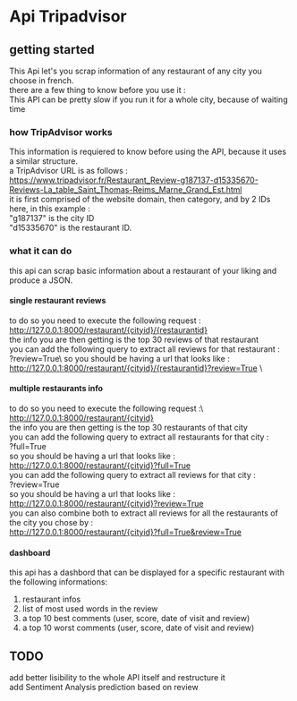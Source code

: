 # Api Tripadvisor

## getting started
This Api let's you scrap information of any restaurant of any city you choose in french.\
there are a few thing to know before you use it :\
This API can be pretty slow if you run it for a whole city, because of waiting time

### how TripAdvisor works
This information is requiered to know before using the API, because it uses a similar structure.\
a TripAdvisor URL is as follows :\
https://www.tripadvisor.fr/Restaurant_Review-g187137-d15335670-Reviews-La_table_Saint_Thomas-Reims_Marne_Grand_Est.html \
it is first comprised of the website domain, then category, and by 2 IDs\
here, in this example :\
"g187137" is the city ID\
"d15335670" is the restaurant ID.

### what it can do
this api can scrap basic information about a restaurant of your liking and produce a JSON.

#### single restaurant reviews
to do so you need to execute the following request :\
http://127.0.0.1:8000/restaurant/{cityid}/{restaurantid}
\
the info you are then getting is the top 30 reviews of that restaurant\
you can add the following query to extract all reviews for that restaurant :\
?review=True\ 
so you should be having a url that looks like :\
http://127.0.0.1:8000/restaurant/{cityid}/{restaurantid}?review=True
\

#### multiple restaurants info 
to do so you need to execute the following request :\ 
http://127.0.0.1:8000/restaurant/{cityid}
\
the info you are then getting is the top 30 restaurants of that city\
you can add the following query to extract all restaurants for that city :\
?full=True\
so you should be having a url that looks like :\
http://127.0.0.1:8000/restaurant/{cityid}?full=True
\
you can add the following query to extract all reviews for that city :\
?review=True\
so you should be having a url that looks like :\
http://127.0.0.1:8000/restaurant/{cityid}?review=True
\
you can also combine both to extract all reviews for all the restaurants of the city you chose by :\
http://127.0.0.1:8000/restaurant/{cityid}?full=True&review=True

#### dashboard
this api has a dashbord that can be displayed for a specific restaurant with the following informations:
1. restaurant infos
2. list of most used words in the review
3. a top 10 best comments (user, score, date of visit and review)
4. a top 10 worst comments (user, score, date of visit and review)

## TODO
add better lisibility to the whole API itself and restructure it \
add Sentiment Analysis prediction based on review
